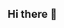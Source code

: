 ## Hi there 👋

<!--
**QuickCalc/QuickCalc** is a ✨ _special_ ✨ repository because its `README.md` (this file) appears on your GitHub profile.

Here are some ideas to get you started:

- 🔭 I’m currently working on ...
- 🌱 I’m currently learning ...
- 👯 I’m looking to collaborate on ...
- 🤔 I’m looking for help with ...                      A CALCULATOR :D
- 💬 Ask me about ...
- 📫 How to reach me: ...
- 😄 Pronouns: ...
- ⚡ Fun fact: ...
-->

